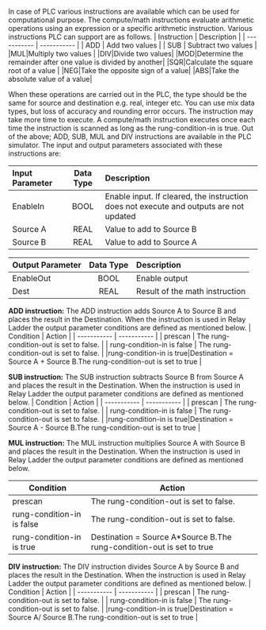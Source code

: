 In case of PLC various instructions are available which can be used for computational purpose.
The compute/math instructions evaluate arithmetic operations using an expression or a specific arithmetic instruction.
Various instructions PLC can support are as follows.
| Instruction      | Description |
| ----------- | ----------- |
| ADD      | Add two values       |
| SUB   | Subtract two values      |
|MUL|Multiply two values |
|DIV|Divide two values|
|MOD|Determine the remainder after one value is divided by another|
|SQR|Calculate the square root of a value |
|NEG|Take the opposite sign of a value|
|ABS|Take the absolute value of a value|

When these operations are carried out in the PLC, the type should be the same for source and destination e.g. real, integer etc. You can use mix data types, but loss of accuracy and rounding error occurs. The instruction may take more time to execute.
A compute/math instruction executes once each time the instruction is scanned as long as the rung-condition-in is true. Out of the above; ADD, SUB, MUL and DIV instructions are available in the PLC simulator.
The input and output parameters associated with these instructions are:

| Input  Parameter       | Data  Type | Description    |
| :---        |    :----:   |          :--- |
| EnableIn      | BOOL       | Enable input. If cleared, the instruction does not execute and outputs are not updated|
| Source A   | REAL        | Value to add to Source B      |
| Source B      | REAL | Value to add to Source A |

| Output  Parameter       | Data  Type | Description    |
| :---        |    :----:   |          :--- |
| EnableOut      | BOOL       | Enable output|
| Dest  | REAL        | Result of the math instruction      |

**ADD instruction:**
The ADD instruction adds Source A to Source B and places the result in the Destination.
When the instruction is used in Relay Ladder the output parameter conditions are defined as mentioned below.
| Condition      | Action |
| ----------- | ----------- |
| prescan      | The rung-condition-out is set to false.       |
| rung-condition-in is false   | The rung-condition-out is set to false.      |
|rung-condition-in is true|Destination = Source A + Source B.The rung-condition-out is set to true |

**SUB instruction:**
The SUB instruction subtracts Source B from Source A and places the result in the Destination.
When the instruction is used in Relay Ladder the output parameter conditions are defined as mentioned below.
| Condition      | Action |
| ----------- | ----------- |
| prescan      | The rung-condition-out is set to false.       |
| rung-condition-in is false   | The rung-condition-out is set to false.      |
|rung-condition-in is true|Destination = Source A - Source B.The rung-condition-out is set to true |

**MUL instruction:**
The MUL instruction multiplies Source A with Source B and places the result in the Destination.
When the instruction is used in Relay Ladder the output parameter conditions are defined as mentioned below.

| Condition      | Action |
| ----------- | ----------- |
| prescan      | The rung-condition-out is set to false.       |
| rung-condition-in is false   | The rung-condition-out is set to false.      |
|rung-condition-in is true|Destination = Source A*Source B.The rung-condition-out is set to true |

**DIV instruction:**
The DIV instruction divides Source A by Source B and places the result in the Destination.
When the instruction is used in Relay Ladder the output parameter conditions are defined as mentioned below.
| Condition      | Action |
| ----------- | ----------- |
| prescan      | The rung-condition-out is set to false.       |
| rung-condition-in is false   | The rung-condition-out is set to false.      |
|rung-condition-in is true|Destination = Source A/ Source B.The rung-condition-out is set to true |